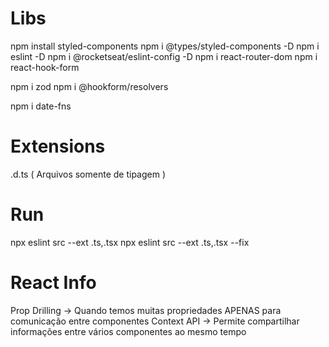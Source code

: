 # Libs

npm install styled-components
npm i @types/styled-components -D
npm i eslint -D
npm i @rocketseat/eslint-config -D
npm i react-router-dom
npm i react-hook-form

npm i zod
npm i @hookform/resolvers

npm i date-fns

# Extensions

.d.ts ( Arquivos somente de tipagem )

# Run

npx eslint src --ext .ts,.tsx
npx eslint src --ext .ts,.tsx --fix <!-- Automaticamente corrige todos os erros -->

# React Info

Prop Drilling -> Quando temos muitas propriedades APENAS para comunicação entre componentes
Context API -> Permite compartilhar informações entre vários componentes ao mesmo tempo
